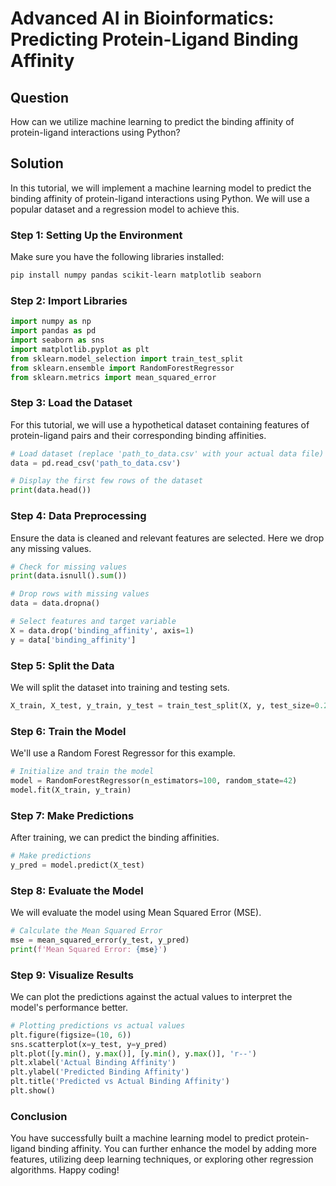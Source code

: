 # Advanced AI in Bioinformatics: Predicting Protein-Ligand Binding Affinity

## Question
How can we utilize machine learning to predict the binding affinity of protein-ligand interactions using Python?

## Solution

In this tutorial, we will implement a machine learning model to predict the binding affinity of protein-ligand interactions using Python. We will use a popular dataset and a regression model to achieve this.

### Step 1: Setting Up the Environment

Make sure you have the following libraries installed:

```bash
pip install numpy pandas scikit-learn matplotlib seaborn
```

### Step 2: Import Libraries

```python
import numpy as np
import pandas as pd
import seaborn as sns
import matplotlib.pyplot as plt
from sklearn.model_selection import train_test_split
from sklearn.ensemble import RandomForestRegressor
from sklearn.metrics import mean_squared_error
```

### Step 3: Load the Dataset

For this tutorial, we will use a hypothetical dataset containing features of protein-ligand pairs and their corresponding binding affinities.

```python
# Load dataset (replace 'path_to_data.csv' with your actual data file)
data = pd.read_csv('path_to_data.csv')

# Display the first few rows of the dataset
print(data.head())
```

### Step 4: Data Preprocessing

Ensure the data is cleaned and relevant features are selected. Here we drop any missing values.

```python
# Check for missing values
print(data.isnull().sum())

# Drop rows with missing values
data = data.dropna()

# Select features and target variable
X = data.drop('binding_affinity', axis=1)
y = data['binding_affinity']
```

### Step 5: Split the Data

We will split the dataset into training and testing sets.

```python
X_train, X_test, y_train, y_test = train_test_split(X, y, test_size=0.2, random_state=42)
```

### Step 6: Train the Model

We'll use a Random Forest Regressor for this example.

```python
# Initialize and train the model
model = RandomForestRegressor(n_estimators=100, random_state=42)
model.fit(X_train, y_train)
```

### Step 7: Make Predictions

After training, we can predict the binding affinities.

```python
# Make predictions
y_pred = model.predict(X_test)
```

### Step 8: Evaluate the Model

We will evaluate the model using Mean Squared Error (MSE).

```python
# Calculate the Mean Squared Error
mse = mean_squared_error(y_test, y_pred)
print(f'Mean Squared Error: {mse}')
```

### Step 9: Visualize Results

We can plot the predictions against the actual values to interpret the model's performance better.

```python
# Plotting predictions vs actual values
plt.figure(figsize=(10, 6))
sns.scatterplot(x=y_test, y=y_pred)
plt.plot([y.min(), y.max()], [y.min(), y.max()], 'r--')
plt.xlabel('Actual Binding Affinity')
plt.ylabel('Predicted Binding Affinity')
plt.title('Predicted vs Actual Binding Affinity')
plt.show()
```

### Conclusion

You have successfully built a machine learning model to predict protein-ligand binding affinity. You can further enhance the model by adding more features, utilizing deep learning techniques, or exploring other regression algorithms. Happy coding!